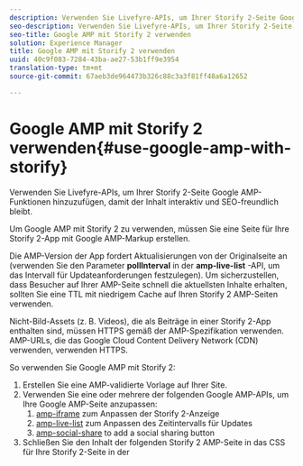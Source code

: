```yaml
---
description: Verwenden Sie Livefyre-APIs, um Ihrer Storify 2-Seite Google AMP-Funktionen hinzuzufügen, damit der Inhalt interaktiv und SEO-freundlich bleibt.
seo-description: Verwenden Sie Livefyre-APIs, um Ihrer Storify 2-Seite Google AMP-Funktionen hinzuzufügen, damit der Inhalt interaktiv und SEO-freundlich bleibt.
seo-title: Google AMP mit Storify 2 verwenden
solution: Experience Manager
title: Google AMP mit Storify 2 verwenden
uuid: 40c9f083-7284-43ba-ae27-53b1ff9e3954
translation-type: tm+mt
source-git-commit: 67aeb3de964473b326c88c3a3f81ff48a6a12652

---
```



# Google AMP mit Storify 2 verwenden{#use-google-amp-with-storify}

Verwenden Sie Livefyre-APIs, um Ihrer Storify 2-Seite Google AMP-Funktionen hinzuzufügen, damit der Inhalt interaktiv und SEO-freundlich bleibt.

Um Google AMP mit Storify 2 zu verwenden, müssen Sie eine Seite für Ihre Storify 2-App mit Google AMP-Markup erstellen.

Die AMP-Version der App fordert Aktualisierungen von der Originalseite an (verwenden Sie den Parameter **pollInterval** in der **amp-live-list** -API, um das Intervall für Updateanforderungen festzulegen). Um sicherzustellen, dass Besucher auf Ihrer AMP-Seite schnell die aktuellsten Inhalte erhalten, sollten Sie eine TTL mit niedrigem Cache auf Ihren Storify 2 AMP-Seiten verwenden.

Nicht-Bild-Assets (z. B. Videos), die als Beiträge in einer Storify 2-App enthalten sind, müssen HTTPS gemäß der AMP-Spezifikation verwenden. AMP-URLs, die das Google Cloud Content Delivery Network (CDN) verwenden, verwenden HTTPS.

So verwenden Sie Google AMP mit Storify 2:

1. Erstellen Sie eine AMP-validierte Vorlage auf Ihrer Site.
1. Verwenden Sie eine oder mehrere der folgenden Google AMP-APIs, um Ihre Google AMP-Seite anzupassen:
   1. [amp-iframe](https://www.ampproject.org/docs/reference/components/amp-iframe) zum Anpassen der Storify 2-Anzeige
   1. [amp-live-list](https://www.ampproject.org/docs/reference/components/amp-live-list) zum Anpassen des Zeitintervalls für Updates
   1. [amp-social-share](https://www.ampproject.org/docs/reference/components/amp-social-share) to add a social sharing button
1. Schließen Sie den Inhalt der folgenden Storify 2 AMP-Seite in das CSS für Ihre Storify 2-Seite in der <style amp-custom> tag: [https://cdn.livefyre.com/libs/liveblog-v2-component/amp.min.css](https://cdn.livefyre.com/libs/liveblog-v2-component/amp.min.css)
1. Schließen Sie den Inhalt der folgenden Storify 2 AMP Markup API in Ihre Google AMP-Vorlage ein: `https://api.livefyre.com/app-service/v4/bootstrap/{{APP_ID}}/amp` {{APP_ID}} ist die App-ID für die Storify 2-App in Livefyre Studio.
   1. Der einzige Abfrageparameter ist **pollInterval**, d. h. das Intervall, in dem die App nach Updates sucht (in Millisekunden eingestellt).
   1. Die URL enthält Inhalte aus den neuesten Beiträgen (einschließlich Tweets, Videos usw.)
   1. Die Herausgeberseite muss Inhalte aus dieser URL so oft abrufen, wie die Google AMP-Seite aktualisiert werden soll.
